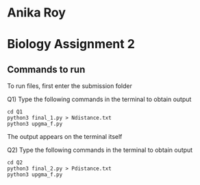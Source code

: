 # Anika Roy
# Biology Assignment 2
## Commands to run

To run files, first enter the submission folder

Q1) Type the following commands in the terminal to obtain output
```
cd Q1
python3 final_1.py > Ndistance.txt
python3 upgma_f.py
```
The output appears on the terminal itself

Q2) Type the following commands in the terminal to obtain output
```
cd Q2
python3 final_2.py > Pdistance.txt
python3 upgma_f.py
```
